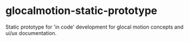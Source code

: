 glocalmotion-static-prototype
=============================

Static prototype for 'in code' development for glocal motion concepts and ui/ux documentation.
